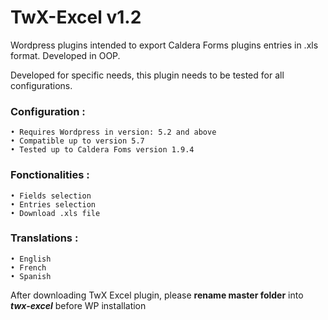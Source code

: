 # TwX-Excel v1.2

Wordpress plugins intended to export Caldera Forms plugins entries in .xls format. Developed in OOP.

Developed for specific needs, this plugin needs to be tested for all configurations.

### Configuration :
	• Requires Wordpress in version: 5.2 and above
	• Compatible up to version 5.7
	• Tested up to Caldera Foms version 1.9.4 

### Fonctionalities :
	• Fields selection
	• Entries selection
	• Download .xls file

### Translations :
	• English
	• French
	• Spanish

After downloading TwX Excel plugin, please **rename master folder** into ***twx-excel*** before WP installation